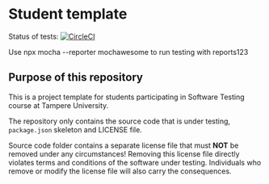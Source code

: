 # Student template
Status of tests: [![CircleCI](https://circleci.com/gh/Mickyei/Software-Testing-Assignment/tree/main.svg?style=svg)](https://circleci.com/gh/Mickyei/Software-Testing-Assignment/tree/main)


Use npx mocha --reporter mochawesome to run testing with reports123
## Purpose of this repository

This is a project template for students participating in Software Testing course
at Tampere University.

The repository only contains the source code that is under testing, `package.json` skeleton
and LICENSE file.

Source code folder contains a separate license file that must **NOT** be removed under any circumstances!
Removing this license file directly violates terms and conditions of the software under testing.
Individuals who remove or modify the license file will also carry the consequences.
